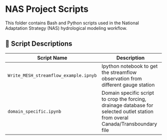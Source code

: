 # NAS Project Scripts

This folder contains Bash and Python scripts used in the National Adaptation Strategy (NAS) hydrological modeling workflow.
## 📂 Script Descriptions

| Script Name                      | Description                                                                 |
|----------------------------------|-----------------------------------------------------------------------------|
| `Write_MESH_streamflow_example.ipnyb`         | Ipython notebook to get the streamflow observation from different gauge station   |
| `domain_specific.ipynb`            | Domain specific script to crop the forcing, drainage database for selected outlet station from overal Canada/Transboundary file           |

